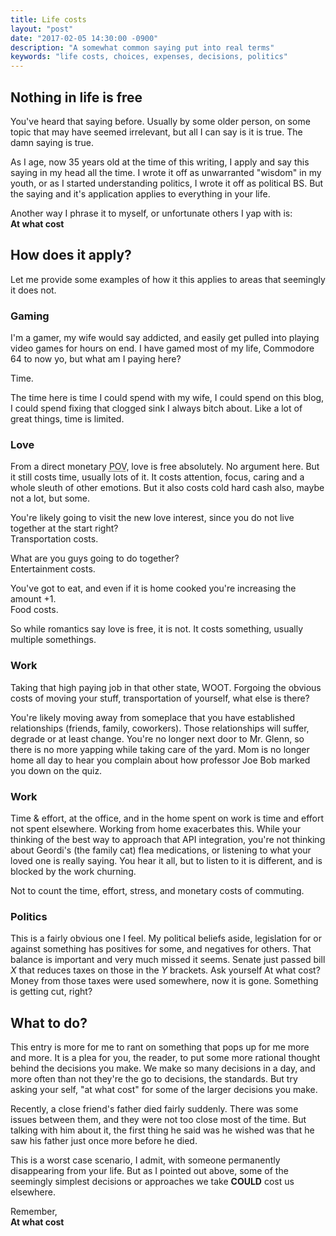 ```yaml
---
title: Life costs
layout: "post"
date: "2017-02-05 14:30:00 -0900"
description: "A somewhat common saying put into real terms"
keywords: "life costs, choices, expenses, decisions, politics"
---
```


## Nothing in life is free
You've heard that saying before. Usually by some older person, on some topic
that may have seemed irrelevant, but all I can say is it is true. The damn saying is true.

As I age, now 35 years old at the time of this writing, I apply and say this
saying in my head all the time. I wrote it off as unwarranted "wisdom" in my
youth, or as I started understanding politics, I wrote it off as political BS.
But the saying and it's application applies to everything in your life.

Another way I phrase it to myself, or unfortunate others I yap with is:  
**At what cost**

## How does it apply?
Let me provide some examples of how it this applies to areas that seemingly it
does not.

### Gaming  
I'm a gamer, my wife would say addicted, and easily get pulled into playing
video games for hours on end. I have gamed most of my life, Commodore 64 to now yo, but what am I paying here?  

Time.  

The time here is time I could spend with my wife, I could spend on this blog, I could spend fixing that clogged sink I always bitch about. Like a lot of great things, time is limited.

### Love  
From a direct monetary <abbr title="Point of View">POV</abbr>, love is free absolutely. No argument here. But it still costs time, usually lots of it. It costs attention, focus, caring and a whole sleuth of other emotions.
But it also costs cold hard cash also, maybe not a lot, but some.

You're likely going to visit the new love interest, since you do not live together at the start right?  
Transportation costs.  

What are you guys going to do together?  
Entertainment costs.

You've got to eat, and even if it is home cooked you're increasing the amount +1.  
Food costs.

So while romantics say love is free, it is not. It costs something, usually multiple somethings.

### Work
Taking that high paying job in that other state, WOOT. Forgoing the obvious costs of moving your stuff, transportation of yourself, what else is there?  

You're likely moving away from someplace that you have established relationships (friends, family, coworkers). Those relationships will suffer, degrade or at least change. You're no longer next door to Mr. Glenn, so there is no more yapping while taking care of the yard. Mom is no longer home all day to hear you complain about how professor Joe Bob marked you down on the quiz.

### Work  
Time & effort, at the office, and in the home spent on work is time and effort not spent elsewhere. Working from home exacerbates this. While your thinking of the best way to approach that API integration, you're not thinking about Geordi's (the family cat) flea medications, or listening to what your loved one is really saying. You hear it all, but to listen to it is different, and is blocked by the work churning.

Not to count the time, effort, stress, and monetary costs of commuting.

### Politics  
This is a fairly obvious one I feel. My political beliefs aside, legislation for or against something has positives for some, and negatives for others. That balance is important and very much missed it seems. Senate just passed bill *X* that reduces taxes on those in the *Y* brackets. Ask yourself At what cost? Money from those taxes were used somewhere, now it is gone. Something is getting cut, right?

## What to do?
This entry is more for me to rant on something that pops up for me more and more. It is a plea for you, the reader, to put some more rational thought behind the decisions you make. We make so many decisions in a day, and more often than not they're the go to decisions, the standards. But try asking your self, "at what cost" for some of the larger decisions you make.

Recently, a close friend's father died fairly suddenly. There was some issues between them, and they were not too close most of the time. But talking with him about it, the first thing he said was he wished was that he saw his father just once more before he died.

This is a worst case scenario, I admit, with someone permanently disappearing from your life. But as I pointed out above, some of the seemingly simplest decisions or approaches we take **COULD** cost us elsewhere.

Remember,  
**At what cost**
